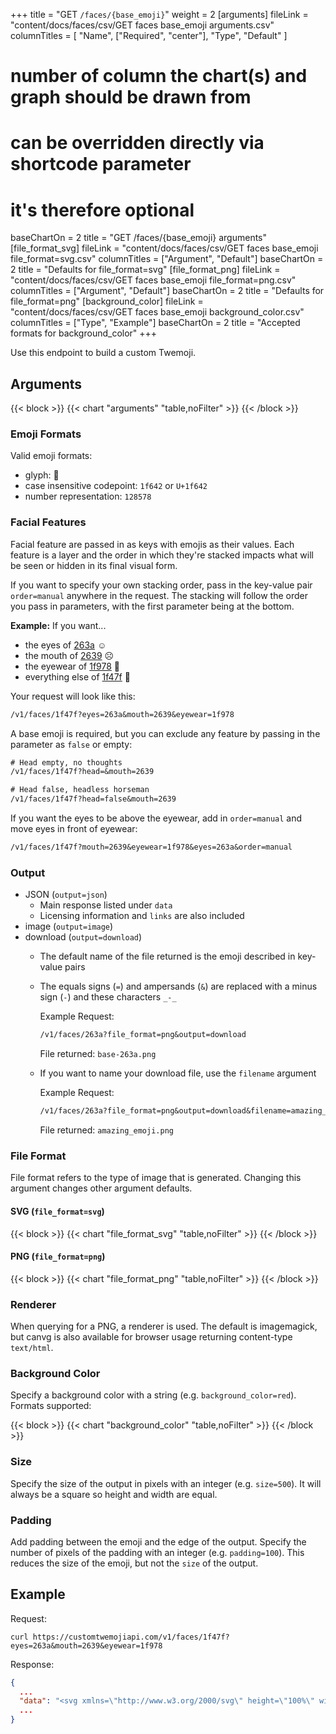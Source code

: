 +++
title = "GET `/faces/{base_emoji}`"
weight = 2
[arguments]
  fileLink = "content/docs/faces/csv/GET faces base_emoji arguments.csv"
  columnTitles = [
    "Name",
    ["Required", "center"],
    "Type",
    "Default"
  ]
  # number of column the chart(s) and graph should be drawn from
  # can be overridden directly via shortcode parameter
  # it's therefore optional
  baseChartOn = 2
  title = "GET /faces/{base_emoji} arguments"
[file_format_svg]
  fileLink = "content/docs/faces/csv/GET faces base_emoji file_format=svg.csv"
  columnTitles = ["Argument", "Default"]
  baseChartOn = 2
  title = "Defaults for file_format=svg"
[file_format_png]
  fileLink = "content/docs/faces/csv/GET faces base_emoji file_format=png.csv"
  columnTitles = ["Argument", "Default"]
  baseChartOn = 2
  title = "Defaults for file_format=png"
[background_color]
  fileLink = "content/docs/faces/csv/GET faces base_emoji background_color.csv"
  columnTitles = ["Type", "Example"]
  baseChartOn = 2
  title = "Accepted formats for background_color"
+++

Use this endpoint to build a custom Twemoji.

## Arguments

{{< block >}}
  {{< chart "arguments" "table,noFilter" >}}
{{< /block >}}

### Emoji Formats

Valid emoji formats:

  - glyph: 🙂
  - case insensitive codepoint: `1f642` or `U+1f642`
  - number representation: `128578`

### Facial Features

Facial feature are passed in as keys with emojis as their values. Each feature is a layer and the order in which they're stacked impacts what will be seen or hidden in its final visual form.

If you want to specify your own stacking order, pass in the key-value pair `order=manual` anywhere in the request. The stacking will follow the order you pass in parameters, with the first parameter being at the bottom.

**Example:** If you want...

- the eyes of [263a](https://unicode-table.com/en/263A) ☺️
- the mouth of [2639](https://unicode-table.com/en/2639/) ☹️
- the eyewear of [1f978](https://unicode-table.com/en/1F978/) 🥸
- everything else of [1f47f](https://unicode-table.com/en/1F47F/) 👿

Your request will look like this:

```txt
/v1/faces/1f47f?eyes=263a&mouth=2639&eyewear=1f978
```

A base emoji is required, but you can exclude any feature by passing in the parameter as `false` or empty:

```txt
# Head empty, no thoughts
/v1/faces/1f47f?head=&mouth=2639

# Head false, headless horseman
/v1/faces/1f47f?head=false&mouth=2639
```

If you want the eyes to be above the eyewear, add in `order=manual` and move eyes in front of eyewear:

```txt
/v1/faces/1f47f?mouth=2639&eyewear=1f978&eyes=263a&order=manual
```

### Output

- JSON (`output=json`)
  - Main response listed under `data`
  - Licensing information and `links` are also included
- image (`output=image`)
- download (`output=download`)
  - The default name of the file returned is the emoji described in key-value pairs
  - The equals signs (`=`) and ampersands (`&`) are replaced with a minus sign (`-`) and these characters `_-_`

    Example Request:

    ```txt
    /v1/faces/263a?file_format=png&output=download
    ```

    File returned: `base-263a.png`

  - If you want to name your download file, use the `filename` argument

    Example Request:

    ```txt
    /v1/faces/263a?file_format=png&output=download&filename=amazing_emoji
    ```

    File returned: `amazing_emoji.png`

### File Format

File format refers to the type of image that is generated. Changing this argument changes other argument defaults.

#### SVG (`file_format=svg`)

{{< block >}}
  {{< chart "file_format_svg" "table,noFilter" >}}
{{< /block >}}

#### PNG (`file_format=png`)

{{< block >}}
  {{< chart "file_format_png" "table,noFilter" >}}
{{< /block >}}

### Renderer

When querying for a PNG, a renderer is used. The default is imagemagick, but canvg is also available for browser usage returning content-type `text/html`.

### Background Color

Specify a background color with a string (e.g. `background_color=red`). Formats supported:

{{< block >}}
  {{< chart "background_color" "table,noFilter" >}}
{{< /block >}}

### Size

Specify the size of the output in pixels with an integer (e.g. `size=500`). It will always be a square so height and width are equal.

### Padding

Add padding between the emoji and the edge of the output. Specify the number of pixels of the padding with an integer (e.g. `padding=100`). This reduces the size of the emoji, but not the `size` of the output.

## Example

Request:

```curl
curl https://customtwemojiapi.com/v1/faces/1f47f?eyes=263a&mouth=2639&eyewear=1f978
```

Response:

```json
{
  ...
  "data": "<svg xmlns=\"http://www.w3.org/2000/svg\" height=\"100%\" width=\"100%\">\n  <rect width=\"100%\" height=\"100%\" fill=\"\"/>\n  <svg xmlns=\"http://www.w3.org/2000/svg\" id=\"emoji\" height=\"100% - 0px\" width=\"100% - 0px\" x=\"0px\" y=\"0px\" viewBox=\"0 0 36 36\">\n  <circle fill=\"#AA8DD8\" cx=\"18\" cy=\"18\" r=\"18\" id=\"1f47f-head-0\" class=\"1f47f head\"/><path fill=\"#AA8DD8\" d=\"M10 4C7.42 4 4.369 1.534 3.414 0.586 2.843 0.014 1.981-0.157 1.235 0.153 0.487 0.462 0 1.191 0 2 0 5.459 1.672 12 8 12 8.757 12 9.45 11.572 9.789 10.894L11.789 6.894C12.099 6.274 12.065999999999999 5.538 11.701 4.948 11.337 4.359 10.693 4 10 4Z\" id=\"1f47f-head-1\" class=\"1f47f head\"/><path fill=\"#AA8DD8\" d=\"M34.766 0.153C34.016-0.158 33.159 0.013999999999999985 32.586 0.587 31.7 1.472 28.589 4 26 4 25.307 4 24.663 4.359 24.299 4.949 23.935 5.538 23.902 6.275 24.211 6.895L26.211 10.895C26.55 11.572 27.242 12 28 12 34.328 12 36 5.459 36 2 36 1.1909999999999998 35.513 0.46199999999999997 34.766 0.15300000000000002Z\" id=\"1f47f-head-2\" class=\"1f47f head\"/><path fill=\"#664500\" d=\"M8.665 27.871C8.843 28.032 9.109 28.041999999999998 9.299999999999999 27.9 9.338999999999999 27.871 13.222 25 18 25 22.766 25 26.662 27.871 26.7 27.9 26.891 28.041999999999998 27.157 28.029999999999998 27.335 27.871 27.512 27.711 27.552 27.447 27.429000000000002 27.243 27.3 27.029 24.212 22 18 22S8.699 27.028 8.571 27.243000000000002C8.448 27.448 8.487 27.711000000000002 8.665 27.871000000000002Z\" id=\"2639-mouth-3\" class=\"2639 mouth\"/><path fill=\"#664500\" d=\"M29 14C28.744 14 28.488 13.902 28.293 13.707 25.716 11.132000000000001 21.238 11.971 21.194 11.981000000000002 20.646 12.090000000000002 20.127 11.734000000000002 20.02 11.194 19.913 10.653 20.262 10.128 20.803 10.020000000000001 21.03 9.974000000000002 26.366 8.955000000000002 29.706000000000003 12.293000000000001 30.097 12.684000000000001 30.097 13.316 29.706000000000003 13.707 29.512000000000004 13.902000000000001 29.256000000000004 14 29.000000000000004 14Z\" id=\"263a-eyes-3\" class=\"263a eyes\"/><path fill=\"#664500\" d=\"M7 14C6.744 14 6.4879999999999995 13.902 6.293 13.707 5.902 13.316 5.902 12.684000000000001 6.293 12.293000000000001 9.633 8.952000000000002 14.971 9.975000000000001 15.196000000000002 10.020000000000001 15.738000000000001 10.128000000000002 16.089000000000002 10.655000000000001 15.980000000000002 11.197000000000001 15.872000000000002 11.737000000000002 15.347000000000001 12.089 14.805000000000001 11.982000000000001 14.736 11.967 10.276000000000002 11.139000000000001 7.707000000000002 13.708000000000002 7.512000000000001 13.902000000000003 7.256000000000002 14.000000000000002 7.000000000000002 14.000000000000002Z\" id=\"263a-eyes-4\" class=\"263a eyes\"/><path fill=\"#664500\" d=\"M26 19C25.744 19 25.488 18.902 25.293 18.707 23.989 17.402 21.203 17.733 20.241 17.971 19.701 18.103 19.164 17.776 19.03 17.241 18.897000000000002 16.705 19.222 16.164 19.758000000000003 16.03 19.944000000000003 15.984000000000002 24.333000000000002 14.919 26.707 17.293 27.098 17.683999999999997 27.098 18.316 26.707 18.707 26.512 18.902 26.256 19 26 19Z\" id=\"263a-eyes-5\" class=\"263a eyes\"/><path fill=\"#664500\" d=\"M10 19C9.744 19 9.488 18.902 9.293 18.707 8.902 18.316000000000003 8.902 17.684 9.293 17.293 11.666 14.919999999999998 16.057 15.984 16.243 16.03 16.778 16.164 17.102999999999998 16.705000000000002 16.97 17.241 16.837999999999997 17.777 16.296999999999997 18.104 15.759999999999998 17.971 14.795999999999998 17.734 12.010999999999997 17.404 10.707999999999998 18.707 10.511999999999999 18.902 10.255999999999998 19 9.999999999999998 19Z\" id=\"263a-eyes-6\" class=\"263a eyes\"/><path fill=\"#292F33\" d=\"M34.808 9.627C34.637 9.461 33.541 9.901 32.432 9.336 30.144000000000002 8.17 24.362000000000002 7.045 20.598000000000003 9.712 20.195000000000004 9.997 18.511000000000003 10.045 18.040000000000003 10.025 17.569000000000003 10.046000000000001 15.885000000000003 9.998000000000001 15.482000000000003 9.712 11.719000000000003 7.045 5.937000000000003 8.17 3.6490000000000027 9.336 2.5400000000000027 9.901 1.4440000000000026 9.461 1.2730000000000028 9.627 1.026000000000003 9.866000000000001 1.026000000000003 10.823 1.2740000000000027 11.063 1.5200000000000027 11.302000000000001 2.751000000000003 11.578000000000001 2.9960000000000027 12.295 3.2430000000000025 13.013 3.2450000000000028 17.253 5.209000000000003 18.719 7.048000000000004 20.091 11.338000000000003 20.504 14.057000000000004 18.957 16.429000000000002 17.608 16.346000000000004 14.768 16.781000000000006 13.076 16.936000000000007 12.473 17.373000000000005 12.169 18.041000000000007 12.169S19.146000000000008 12.473 19.30100000000001 13.076C19.736000000000008 14.767000000000001 19.652000000000008 17.608 22.02500000000001 18.957 24.74400000000001 20.503 29.03400000000001 20.09 30.872000000000007 18.719 32.83700000000001 17.254 32.839000000000006 13.013000000000002 33.08500000000001 12.295000000000002 33.330000000000005 11.578000000000001 34.56100000000001 11.301000000000002 34.80700000000001 11.063000000000002 35.05500000000001 10.823000000000002 35.05600000000001 9.866000000000003 34.80800000000001 9.627000000000002Z M14.614 13.277000000000001C14.537 14.382000000000001 14.34 16.504 13.017000000000001 17.257 12.206000000000001 17.719 11.149000000000001 18 10.043000000000001 18H10.042000000000002C8.817000000000002 18 7.1190000000000015 17.653 6.455000000000002 17.158 5.625000000000002 16.539 5.309000000000002 13.991000000000001 5.190000000000002 13.038 5.1140000000000025 12.431000000000001 4.910000000000002 10.948 5.578000000000002 10.72 6.638000000000002 10.359 8.117000000000003 10.077 9.630000000000003 10.077 10.323000000000002 10.077 12.651000000000003 10.12 13.785000000000004 10.818 14.790000000000003 11.434999999999999 14.657000000000004 12.669 14.614000000000004 13.277Z M30.892 13.024000000000001C30.773 13.978000000000002 30.457 16.539 29.627 17.158 28.962999999999997 17.653000000000002 27.265 18 26.04 18H26.038999999999998C24.932 18 23.875999999999998 17.719 23.063999999999997 17.257 21.740999999999996 16.505000000000003 21.543999999999997 14.396 21.466999999999995 13.291 21.424999999999994 12.683 21.290999999999997 11.440000000000001 22.295999999999996 10.823 23.430999999999997 10.125 25.757999999999996 10.077 26.450999999999997 10.077 27.964 10.077 29.441999999999997 10.354 30.502999999999997 10.715 31.170999999999996 10.943 30.967999999999996 12.417 30.891999999999996 13.024000000000001Z\" id=\"1f978-eyewear-9\" class=\"1f978 eyewear\"/><path fill=\"#292F33\" d=\"M14.337 10.19S14.277 6.975999999999999 13.027 5.9639999999999995C11.710999999999999 4.898999999999999 10.645999999999999 6.558999999999999 10.645999999999999 6.558999999999999S10.393999999999998 4.4159999999999995 8.966 4.594999999999999C7.537999999999999 4.773999999999999 7.5969999999999995 6.142999999999999 7.5969999999999995 6.142999999999999S6.776999999999999 4.297999999999999 5.215999999999999 4.952999999999999C3.6979999999999995 5.59 4.4559999999999995 6.976999999999999 4.4559999999999995 6.976999999999999S3.3109999999999995 6.566999999999999 2.7899999999999996 7.393C2.0749999999999997 8.524 3.7879999999999994 9.417 3.7879999999999994 9.417S7.359 8.584 9.145 8.643C10.931 8.702 14.337 10.190000000000001 14.337 10.190000000000001Z\" id=\"1f978-eyewear-12\" class=\"1f978 eyewear\"/><path fill=\"#292F33\" d=\"M21.663 10.19S21.723 6.975999999999999 22.973 5.9639999999999995C24.288999999999998 4.898999999999999 25.354 6.558999999999999 25.354 6.558999999999999S25.605999999999998 4.4159999999999995 27.034 4.594999999999999C28.462999999999997 4.773999999999999 28.403 6.142999999999999 28.403 6.142999999999999S29.223 4.297999999999999 30.784 4.952999999999999C32.302 5.59 31.544 6.976999999999999 31.544 6.976999999999999S32.689 6.568 33.211 7.393999999999999C33.925 8.524999999999999 32.213 9.418 32.213 9.418S28.642 8.584999999999999 26.856 8.643999999999998C25.069000000000003 8.701999999999998 21.663000000000004 10.189999999999998 21.663000000000004 10.189999999999998Z\" id=\"1f978-eyewear-13\" class=\"1f978 eyewear\"/></svg>\n</svg>",
  ...
}
```
